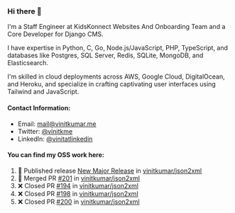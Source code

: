 ### Hi there 👋

I'm a Staff Engineer at KidsKonnect Websites And Onboarding Team and a Core Developer for Django CMS.

I have expertise in Python, C, Go, Node.js/JavaScript, PHP, TypeScript, and databases like Postgres, SQL Server, Redis, SQLite, MongoDB, and Elasticsearch. 

I'm skilled in cloud deployments across AWS, Google Cloud, DigitalOcean, and Heroku, and specialize in crafting captivating user interfaces using Tailwind and JavaScript. 

#### Contact Information:

- Email: <a href="mailto:mail@vinitkumar.me">mail@vinitkumar.me</a>
- Twitter: [@vinitkme](https://twitter.com/vinitkme)
- LinkedIn: [@vinitatlinkedin](https://www.linkedin.com/in/vinitatlinkedin/)  

#### You can find my OSS work here:

<!--START_SECTION:activity-->
1. 🚀 Published release [New Major Release](https://github.com/vinitkumar/json2xml/releases/tag/v5.0.0) in [vinitkumar/json2xml](https://github.com/vinitkumar/json2xml)
2. 🎉 Merged PR [#201](https://github.com/vinitkumar/json2xml/pull/201) in [vinitkumar/json2xml](https://github.com/vinitkumar/json2xml)
3. ❌ Closed PR [#194](https://github.com/vinitkumar/json2xml/pull/194) in [vinitkumar/json2xml](https://github.com/vinitkumar/json2xml)
4. ❌ Closed PR [#198](https://github.com/vinitkumar/json2xml/pull/198) in [vinitkumar/json2xml](https://github.com/vinitkumar/json2xml)
5. ❌ Closed PR [#200](https://github.com/vinitkumar/json2xml/pull/200) in [vinitkumar/json2xml](https://github.com/vinitkumar/json2xml)
<!--END_SECTION:activity-->
